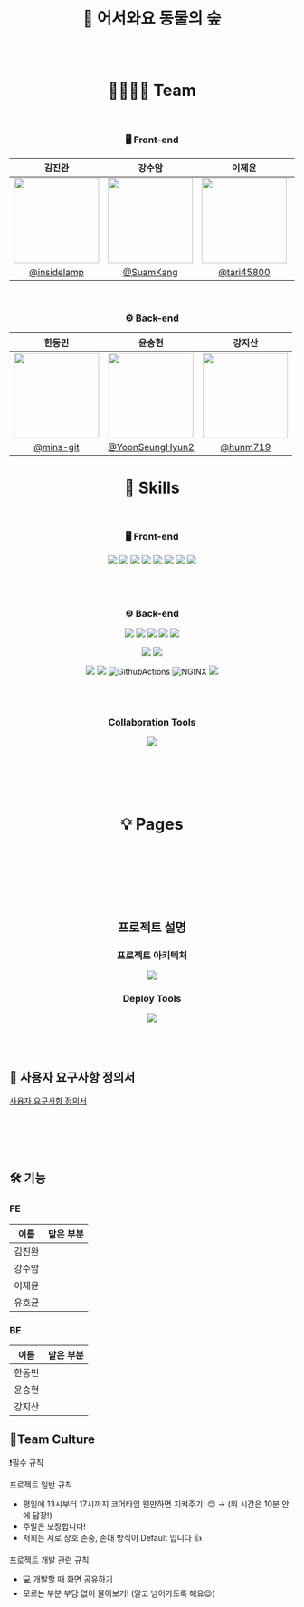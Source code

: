 <div align="center">

# 🏡 어서와요 동물의 숲

<br>
<br>


# 👨‍👩‍👦‍👦 Team

<br />


### 🖥 Front-end
|김진완|강수암|이제윤|유호균|
|:-:|:-:|:-:|:-:|
|<img src="https://avatars.githubusercontent.com/u/32172056?v=4" width=150>|<img src="https://avatars.githubusercontent.com/u/108013978?v=4" width=150>|<img src="https://avatars.githubusercontent.com/u/104041787?v=4" width=150>|<img src="https://avatars.githubusercontent.com/u/74657430?v=4" width=150>|
|[@insidelamp](https://github.com/crowwan)|[@SuamKang](https://github.com/SuamKang)|[@tari45800](https://github.com/tari45800)|[@ghrbsaod](https://github.com/ghrbsaod)

  
  
  
<br>

### ⚙️ Back-end
|한동민|윤승현|강지산|
|:-:|:-:|:-:|
|<img src="https://avatars.githubusercontent.com/u/113077033?v=4" width=150>|<img src="https://avatars.githubusercontent.com/u/101793138?v=4" width=150>|<img src="https://avatars.githubusercontent.com/u/120398048?v=4" width=150>|
|[@mins-git](https://github.com/mins-git)|[@YoonSeungHyun2](https://github.com/YoonSeungHyun2)|[@hunm719](https://github.com/hunm719)|
  
  
  
  
   
# 🔎 Skills

<br />

### 🖥 Front-end
<img src="http://img.shields.io/badge/JavaScript-F7DF1E?style=for-the-badge&logo=javascript&logoColor=000"> <img src="https://img.shields.io/badge/html5-E34F26?style=for-the-badge&logo=html5&logoColor=white"> <img src="http://img.shields.io/badge/CSS3-1572B6?style=for-the-badge&logo=css3"> <img src="http://img.shields.io/badge/React-61DAFB?style=for-the-badge&logo=React"> <img src="http://img.shields.io/badge/styled-components-DB7093?style=for-the-badge&logo=styledcomponents"> <img src="http://img.shields.io/badge/redux-764ABC?style=for-the-badge&logo=redux"> <img src="http://img.shields.io/badge/express-000000?style=for-the-badge&logo=express"> <img src="http://img.shields.io/badge/Node.js-339933?style=for-the-badge&logo=node.js">
<br /><br /><br /><br />

### ⚙️ Back-end
<img src="https://img.shields.io/badge/java-007396?style=for-the-badge&logo=java&logoColor=white"> <img src="https://img.shields.io/badge/spring-6DB33F?style=for-the-badge&logo=spring&logoColor=white"> <img src="https://img.shields.io/badge/spring_boot-6DB33F?style=for-the-badge&logo=springboot&logoColor=white"> <img src="https://img.shields.io/badge/spring_rest_docs-6DB33F?style=for-the-badge"> <img src="https://img.shields.io/badge/spring_security-6DB33F?style=for-the-badge&logo=springsecurity&logoColor=white">

<img src="https://img.shields.io/badge/mysql-4479A1?style=for-the-badge&logo=mysql&logoColor=white">  <img src="https://img.shields.io/badge/spring_data_jpa-6DB33F?style=for-the-badge">
  
<img src="https://img.shields.io/badge/Amazon EC2-FF9900?style=for-the-badge&logo=AmazonEC2&logoColor=white"> <img src="https://img.shields.io/badge/Amazon RDS-527FFF?style=for-the-badge&logo=AmazonRDS&logoColor=white"> <img alt="GithubActions" src="https://img.shields.io/badge/Github Actions-2088FF.svg?&style=for-the-badge&logo=GithubActions&logoColor=white"/> <img alt="NGINX" src="https://img.shields.io/badge/NGINX-009639.svg?&style=for-the-badge&logo=NGINX&logoColor=white"> <img src="https://img.shields.io/badge/gradle-02303A?style=for-the-badge&logo=gradle&logoColor=white">

  <BR><BR>
### Collaboration Tools

<p>
  <img src="https://user-images.githubusercontent.com/61264510/194802015-8823f450-9df6-48dd-9474-dec2c331cfe5.svg">
</p>

<br /><br /><br /><br />

  
# 💡 Pages

<br />

<div align="center">
  
  
  <br /><br /><br /><br />

## 프로젝트 설명
### 프로젝트 아키텍처
<img src="https://cdn.discordapp.com/attachments/1037945125998968864/1094890785595465738/https3A2F2Fs3-us-west-2.png">

### Deploy Tools
<img src="https://img1.daumcdn.net/thumb/R1280x0/?scode=mtistory2&fname=https%3A%2F%2Fblog.kakaocdn.net%2Fdn%2FbSfDDY%2Fbtr9dXHFiTn%2F6cyGvikwgOL8d5TRSQxTq0%2Fimg.png">
  
<br >
<div align="start">

<BR>
  <BR>
    <BR>


## :notebook: 사용자 요구사항 정의서
[사용자 요구사항 정의서](https://www.notion.so/SEB43_PRE_030-db1d21687cbc417c87c97d6375ea5bf8)



<BR>
  <BR>
    <BR>
      <BR>
      
## 🛠 기능
        
### FE

|이름|맡은 부분|
|---|---|
|김진완| |
|강수암| |
|이제윤| |
|유호균| |
        
        
### BE

|이름|맡은 부분|
|---|---|
|한동민| |
|윤승현| |
|강지산| |
  
  
## 🍵Team Culture
❗필수 규칙

프로젝트 일반 규칙
- 평일에 13시부터 17시까지 코어타임 웬만하면 지켜주기! 😊
   → (위 시간은 10분 안에 답장!)
- 주말은 보장합니다!
- 저희는 서로 상호 존중, 존대 방식이 Default 입니다 👍


프로젝트 개발 관련 규칙
- 💻 개발할 때 화면 공유하기
- 모르는 부분 부담 없이 물어보기! (알고 넘어가도록 해요😉) 

  



  
